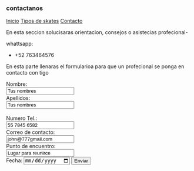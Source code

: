 ### contactanos

[Inicio](indiex.md) [Tipos de skates](skates.md) [Contacto](contacto.md)

En esta seccion solucisaras orientacion, consejos o asistecias profecional-

whattsapp: 
- +52 763464576

En esta parte llenaras el formularioa para que un profecional se ponga en contacto con tigo

<form action="/action_page.php">
  
<label for name="name"> Nombre:</label><br>
<input type="text" id="name" name="name" value="Tus nombres"><br>
<labe for="lname"> Apellidos:</label><br>
<input type="text" id="name" name="name" value="Tus nombres"><br>  
<label for name="name"> Numero Tel.:</label><br>
<input type="text" id="name" name="name" value="55 7845 6582"><br> 
<label for name="name"> Correo de contacto:</label><br>
<input type="text" id="name" name="name" value="john@777gmail.com"><br> 
<label for name="name"> Punto de encuentro:</label><br>
<input type="text" id="name" name="name" value="Lugar para reunirce"><br>
<label for="birthay">Fecha:</label>
<input type="date" id="date" name="date"> 
<input type="submit" value="Enviar">
  
</form>
